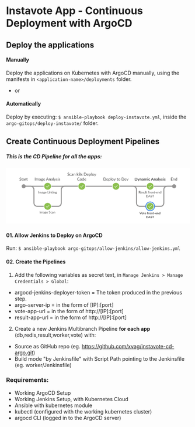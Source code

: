 # Instavote App - Continuous Deployment with ArgoCD

Deploy the applications
-----

#### Manually  
Deploy the applications on Kubernetes with ArgoCD manually, using the manifests in `<application-name>/deployments` folder.

- or

#### Automatically  
Deploy by executing: `$ ansible-playbook deploy-instavote.yml`, inside the `argo-gitops/deploy-instavote/` folder.


Create Continuous Deployment Pipelines
-----
##### This is the CD Pipeline for all the apps:
![CD Pipeline](cd-pipeline.png)
#### 01. Allow Jenkins to Deploy on ArgoCD
Run: `$ ansible-playbook argo-gitops/allow-jenkins/allow-jenkins.yml`  

#### 02. Create the Pipelines
01. Add the following variables as secret text, in `Manage Jenkins > Manage Credentials > Global`:
- argocd-jenkins-deployer-token = The token produced in the previous step.
- argo-server-ip                = in the form of [IP]:[port]
- vote-app-url                  = in the form of http://[IP]:[port]
- result-app-url                = in the form of http://[IP]:[port]

02. Create a new Jenkins Multibranch Pipeline <b>for each app</b> (db,redis,result,worker,vote) with:
- Source as GitHub repo (eg. https://github.com/xvag/instavote-cd-argo.git)
- Build mode "by Jenkinsfile" with Script Path pointing to the Jenkinsfile (eg. worker/Jenkinsfile)

### Requirements:
- Working ArgoCD Setup
- Working Jenkins Setup, with Kubernetes Cloud
- Ansible with kubernetes module
- kubectl (configured with the working kubernetes cluster)
- argocd CLI (logged in to the ArgoCD server)
